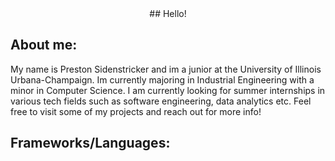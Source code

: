 <div id="header" align="center">
  ## Hello!
</div>



## About me:
My name is Preston Sidenstricker and im a junior at the University of Illinois Urbana-Champaign. Im currently majoring in Industrial Engineering with a minor in Computer Science. I am currently looking for summer internships in various tech fields such as software engineering, data analytics etc. Feel free to visit some of my projects and reach out for more info!

## Frameworks/Languages:
<!--
**PrestonSide/PrestonSide** is a ✨ _special_ ✨ repository because its `README.md` (this file) appears on your GitHub profile.

Here are some ideas to get you started:

- 🔭 I’m currently working on ...
- 🌱 I’m currently learning ...
- 👯 I’m looking to collaborate on ...
- 🤔 I’m looking for help with ...
- 💬 Ask me about ...
- 📫 How to reach me: ...
- 😄 Pronouns: ...
- ⚡ Fun fact: ...
-->
